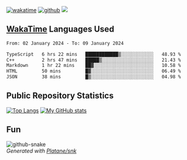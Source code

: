 [![wakatime](https://wakatime.com/badge/user/82c377cd-a54c-404c-b7df-177b313ca539.svg)](https://wakatime.com/@82c377cd-a54c-404c-b7df-177b313ca539)
[![github](https://img.shields.io/github/followers/xinthose?logo=github&style=plastic)](https://github.com/alanhamlett?tab=followers)
![](https://komarev.com/ghpvc/?username=xinthose)


## [WakaTime](https://wakatime.com/) Languages Used
<!--START_SECTION:waka-->

```txt
From: 02 January 2024 - To: 09 January 2024

TypeScript   6 hrs 22 mins   ████████████▒░░░░░░░░░░░░   48.93 %
C++          2 hrs 47 mins   █████▒░░░░░░░░░░░░░░░░░░░   21.43 %
Markdown     1 hr 22 mins    ██▓░░░░░░░░░░░░░░░░░░░░░░   10.58 %
HTML         50 mins         █▓░░░░░░░░░░░░░░░░░░░░░░░   06.49 %
JSON         38 mins         █▒░░░░░░░░░░░░░░░░░░░░░░░   04.98 %
```

<!--END_SECTION:waka-->

## Public Repository Statistics 

[![Top Langs](https://github-readme-stats.vercel.app/api/top-langs/?username=xinthose)](https://github.com/anuraghazra/github-readme-stats)
[![My GitHub stats](https://github-readme-stats.vercel.app/api?username=xinthose&show_icons=true)](https://github.com/anuraghazra/github-readme-stats)

## Fun

<picture>
  <source media="(prefers-color-scheme: dark)" srcset="https://raw.githubusercontent.com/xinthose/xinthose/output/github-contribution-grid-snake-dark.svg" />
  <source media="(prefers-color-scheme: light)" srcset="https://raw.githubusercontent.com/xinthose/xinthose/output/github-contribution-grid-snake.svg" />
  <img alt="github-snake" src="github-snake.svg" />
</picture>
<br />
<em>
  Generated with
  <a href="https://github.com/Platane/snk">
    Platane/snk
  <a/>
</em>
